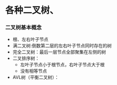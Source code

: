 # 各种二叉树、

### 二叉树基本概念

- 根、左右叶子节点
- 满二叉树:倒数第二层的左右叶子节点同时存在的树
- 完全二叉树：最后一层节点全部聚集在左侧的树
- 二叉排序树：
  - 左叶子节点小于根节点，右叶子节点大于根
  - 没有相等节点
- AVL树（平衡二叉树）：